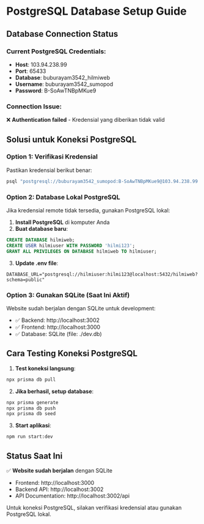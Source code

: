 # PostgreSQL Database Setup Guide

## Database Connection Status

### Current PostgreSQL Credentials:
- **Host**: 103.94.238.99
- **Port**: 65433
- **Database**: buburayam3542_hilmiweb
- **Username**: buburayam3542_sumopod
- **Password**: B-SoAwTNBpMKue9

### Connection Issue:
❌ **Authentication failed** - Kredensial yang diberikan tidak valid

## Solusi untuk Koneksi PostgreSQL

### Option 1: Verifikasi Kredensial
Pastikan kredensial berikut benar:
```bash
psql "postgresql://buburayam3542_sumopod:B-SoAwTNBpMKue9@103.94.238.99:65433/buburayam3542_hilmiweb"
```

### Option 2: Database Lokal PostgreSQL
Jika kredensial remote tidak tersedia, gunakan PostgreSQL lokal:

1. **Install PostgreSQL** di komputer Anda
2. **Buat database baru**:
```sql
CREATE DATABASE hilmiweb;
CREATE USER hilmiuser WITH PASSWORD 'hilmi123';
GRANT ALL PRIVILEGES ON DATABASE hilmiweb TO hilmiuser;
```

3. **Update .env file**:
```env
DATABASE_URL="postgresql://hilmiuser:hilmi123@localhost:5432/hilmiweb?schema=public"
```

### Option 3: Gunakan SQLite (Saat Ini Aktif)
Website sudah berjalan dengan SQLite untuk development:
- ✅ Backend: http://localhost:3002
- ✅ Frontend: http://localhost:3000
- ✅ Database: SQLite (file: ./dev.db)

## Cara Testing Koneksi PostgreSQL

1. **Test koneksi langsung**:
```bash
npx prisma db pull
```

2. **Jika berhasil, setup database**:
```bash
npx prisma generate
npx prisma db push
npx prisma db seed
```

3. **Start aplikasi**:
```bash
npm run start:dev
```

## Status Saat Ini
✅ **Website sudah berjalan** dengan SQLite
- Frontend: http://localhost:3000
- Backend API: http://localhost:3002
- API Documentation: http://localhost:3002/api

Untuk koneksi PostgreSQL, silakan verifikasi kredensial atau gunakan PostgreSQL lokal.